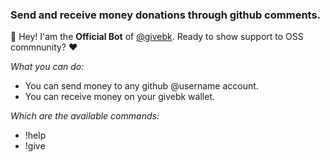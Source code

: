 ### Send and receive money donations through github comments. 

👋 Hey! I'am the **Official Bot** of [@givebk](https://github.com/givebk). Ready to show support to OSS commnunity? ❤️

_What you can do:_

- You can send money to any github @username account.
- You can receive money on your givebk wallet.

_Which are the available commands:_

- !help
- !give
